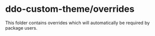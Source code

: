 # ddo-custom-theme/overrides

This folder contains overrides which will automatically be required by package users.
